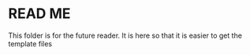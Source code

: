 # READ ME

This folder is for the future reader. It is here so that it is easier to get the template files